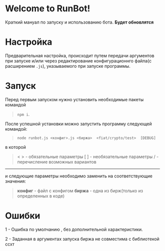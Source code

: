 
  

#  Welcome to RunBot!

  

Краткий мануал по запуску и использованию бота. **Будет обновлятся**

  

  

#  Настройка

  

Предварительная настройка, происходит путем передачи аргументов при запуске и/или через редактирование конфигурационнго файла(с расширением `.js`), указываемого при запуске программы.

  

  

#  Запуск
Перед первым запуском нужно установить необходимые пакеты командой 
> `npm i`.
> 
 После успешной установки можно запустить программу следующей командой:
> `node runbot.js <конфиг>.js <биржа>  <fiat/crypto/test>  [DEBUG]`
 
в которой
> < > - обязательные параметры
[ ] - необязательные параметры
/ - перечисление возможных вариантов

---
и следующие параметры необходимо заменить на соответствующие значения:
>**конфиг** - файл с конфигом
**биржа** - одна из бирж(только из определенных в коде)

  

  

#  Ошибки

  

1 - Ошибка по умолчанию , без дополнительной характеристики.

2 - Заданная в аргументах запуска биржа не совместима с библиотекой ссхт
<!--stackedit_data:
eyJoaXN0b3J5IjpbLTIxMTU3MDA3NzksMjgxOTI0ODU5XX0=
-->